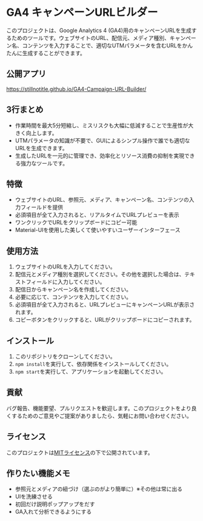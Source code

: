 # GA4 キャンペーンURLビルダー

このプロジェクトは、Google Analytics 4 (GA4)用のキャンペーンURLを生成するためのツールです。ウェブサイトのURL、配信元、メディア種別、キャンペーン名、コンテンツを入力することで、適切なUTMパラメータを含むURLをかんたんに生成することができます。

## 公開アプリ
https://stillnotitle.github.io/GA4-Campaign-URL-Builder/

## 3行まとめ

- 作業時間を最大5分短縮し、ミスリスクも大幅に低減することで生産性が大きく向上します。
- UTMパラメータの知識が不要で、GUIによるシンプル操作で誰でも適切なURLを生成できます。
- 生成したURLを一元的に管理でき、効率化とリソース消費の抑制を実現できる強力なツールです。

## 特徴

- ウェブサイトのURL、参照元、メディア、キャンペーン名、コンテンツの入力フィールドを提供
- 必須項目が全て入力されると、リアルタイムでURLプレビューを表示
- ワンクリックでURLをクリップボードにコピー可能
- Material-UIを使用した美しくて使いやすいユーザーインターフェース

## 使用方法

1. ウェブサイトのURLを入力してください。
2. 配信元とメディア種別を選択してください。その他を選択した場合は、テキストフィールドに入力してください。
3. 配信日からキャンペーン名を作成してください。
4. 必要に応じて、コンテンツを入力してください。
5. 必須項目が全て入力されると、URLプレビューにキャンペーンURLが表示されます。
6. コピーボタンをクリックすると、URLがクリップボードにコピーされます。

## インストール

1. このリポジトリをクローンしてください。
2. `npm install`を実行して、依存関係をインストールしてください。
3. `npm start`を実行して、アプリケーションを起動してください。

## 貢献

バグ報告、機能要望、プルリクエストを歓迎します。このプロジェクトをより良くするためのご意見やご提案がありましたら、気軽にお問い合わせください。

## ライセンス

このプロジェクトは[MITライセンス](LICENSE)の下で公開されています。


## 作りたい機能メモ
- 参照元とメディアの紐づけ（選ぶのがより簡単に）※その他は常に出る
- UIを洗練させる
- 初回だけ説明ポップアップをだす
- GA入れて分析できるようにする